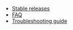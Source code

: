- [Stable releases](stable-releases.md)
- [FAQ](faq.md)
- [Troubleshooting guide](troubleshooting.md)

